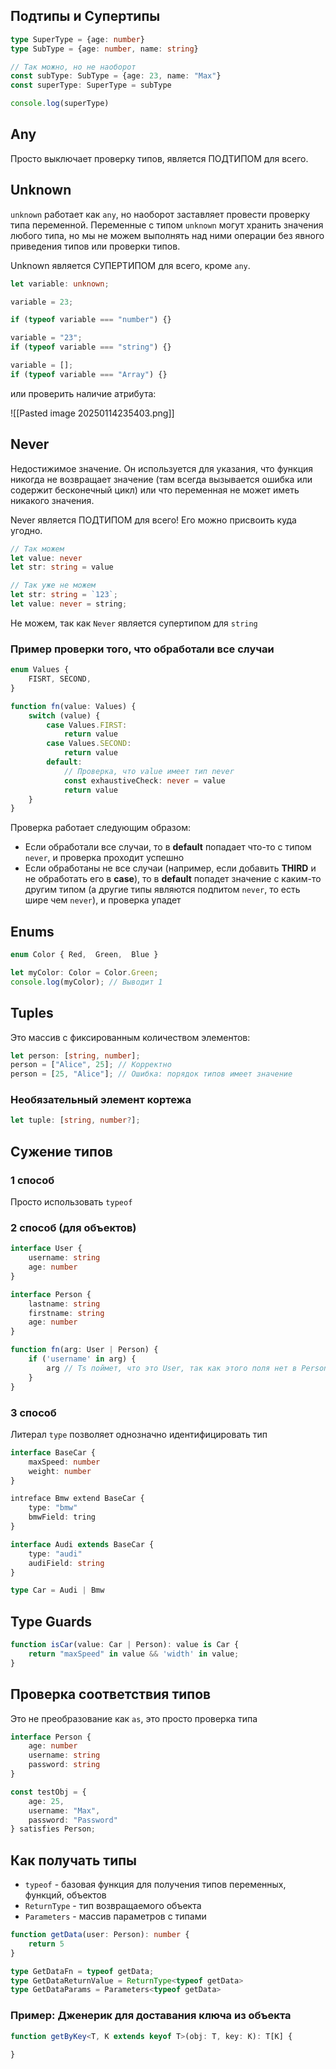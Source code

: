 

## Подтипы и Супертипы

```ts
type SuperType = {age: number}
type SubType = {age: number, name: string}

// Так можно, но не наоборот
const subType: SubType = {age: 23, name: "Max"}
const superType: SuperType = subType

console.log(superType)
```


## Any

Просто выключает проверку типов, является ПОДТИПОМ для всего.

## Unknown

`unknown` работает как `any`, но наоборот заставляет провести проверку типа переменной. Переменные с типом `unknown` могут хранить значения любого типа, но мы не можем выполнять над ними операции без явного приведения типов или проверки типов.

Unknown является СУПЕРТИПОМ для всего, кроме `any`.

```ts
let variable: unknown;

variable = 23;

if (typeof variable === "number") {}

variable = "23";
if (typeof variable === "string") {}

variable = [];
if (typeof variable === "Array") {}
```

или проверить наличие атрибута:

![[Pasted image 20250114235403.png]]

## Never

Недостижимое значение. Он используется для указания, что функция никогда не возвращает значение (там всегда вызывается ошибка или содержит бесконечный цикл) или что переменная не может иметь никакого значения.

Never является ПОДТИПОМ для всего! Его можно присвоить куда угодно.

```ts
// Так можем
let value: never
let str: string = value
```

```ts
// Так уже не можем
let str: string = `123`;
let value: never = string;
```

Не можем, так как `Never` является супертипом для `string`

### Пример проверки того, что обработали все случаи

```ts
enum Values {
	FISRT, SECOND,
}

function fn(value: Values) {
	switch (value) {
		case Values.FIRST:
			return value
		case Values.SECOND:
			return value
		default:
			// Проверка, что value имеет тип never
			const exhaustiveCheck: never = value
			return value
	}
}
```

Проверка работает следующим образом:

- Если обработали все случаи, то в **default** попадает что-то с типом `never`, и проверка проходит успешно
- Если обработаны не все случаи (например, если добавить **THIRD** и не обработать его в **case**), то в **default** попадет значение с каким-то другим типом (а другие типы являются подпитом `never`, то есть шире чем `never`), и проверка упадет

## Enums

```ts
enum Color { Red,  Green,  Blue }

let myColor: Color = Color.Green;
console.log(myColor); // Выводит 1
```

## Tuples

Это массив с фиксированным количеством элементов:

```ts
let person: [string, number]; 
person = ["Alice", 25]; // Корректно 
person = [25, "Alice"]; // Ошибка: порядок типов имеет значение
```

### Необязательный элемент кортежа

```ts
let tuple: [string, number?];
```


## Сужение типов

### 1 способ

Просто использовать `typeof`

### 2 способ (для объектов)

```ts
interface User {
	username: string
	age: number 
}

interface Person {
	lastname: string
	firstname: string
	age: number
}

function fn(arg: User | Person) {
	if ('username' in arg) {
		arg // Ts поймет, что это User, так как этого поля нет в Person
	}
}
```

### 3 способ

Литерал `type` позволяет однозначно идентифицировать тип

```ts
interface BaseCar {
	maxSpeed: number
	weight: number
}

intreface Bmw extend BaseCar {
	type: "bmw"
	bmwField: tring
}

interface Audi extends BaseCar {
	type: "audi"
	audiField: string
}

type Car = Audi | Bmw
```


## Type Guards

```ts
function isCar(value: Car | Person): value is Car {
	return "maxSpeed" in value && 'width' in value;  
}
```

## Проверка соответствия типов

Это не преобразование как `as`, это просто проверка типа

```ts
interface Person {
	age: number
	username: string
	password: string
}

const testObj = {
	age: 25,
	username: "Max",
	password: "Password"
} satisfies Person;
```

## Как получать типы
- `typeof` - базовая функция для получения типов переменных, функций, объектов
- `ReturnType` - тип возвращаемого объекта
- `Parameters` - массив параметров с типами

```ts
function getData(user: Person): number {
	return 5
}

type GetDataFn = typeof getData;
type GetDataReturnValue = ReturnType<typeof getData>
type GetDataParams = Parameters<typeof getData>
```

### Пример: Дженерик для доставания ключа из объекта

```ts
function getByKey<T, K extends keyof T>(obj: T, key: K): T[K] {
	
}
```